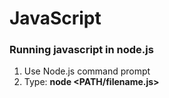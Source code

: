 # JavaScript
### Running javascript in node.js
1. Use Node.js command prompt
2. Type: **node \<PATH/filename.js\>**
